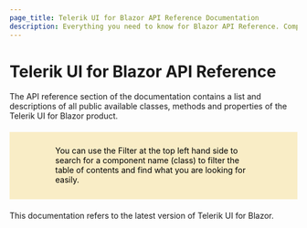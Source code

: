 ```yaml
---
page_title: Telerik UI for Blazor API Reference Documentation
description: Everything you need to know for Blazor API Reference. Complete documentation for available classes, interfaces, syntax, properties, constructurs and etc.
---
```


<style>
article {
  background: transparent !important;
}

div.contribution-panel {
  display: none;
}

blockquote {
  border: 0;
  margin: 20px 0;
  min-height: 70px;
  padding: 24px 80px;
  background-color: #f9edc6;
  background-image: url("/blazor-ui/assets/important-icon.svg");
  color: #fff;
  background-repeat: no-repeat;
  background-size: 48px;
  background-position: center;
  background-position-x: 16px;
  background-position-y: 50%;
  color: #000000; }
  blockquote:not(.alert-note) a, blockquote:not(.alert-note) a:link {
    color: #000000;
    text-decoration: underline; }
    blockquote:not(.alert-note) a:hover, blockquote:not(.alert-note) a:active, blockquote:not(.alert-note) a:focus, blockquote:not(.alert-note) a:link:hover, blockquote:not(.alert-note) a:link:active, blockquote:not(.alert-note) a:link:focus {
      color: #000000;
      text-decoration: none !important; }
  blockquote p:first-child,
  blockquote ul:first-child,
  blockquote ol:first-child {
    margin-top: 0; }
  blockquote p:last-child,
  blockquote ul:last-child,
  blockquote ol:last-child {
    margin-bottom: 0; }
  blockquote.disclaimer {
    background-color: #eaebec;
    color: #4f5d6c; }
    blockquote.disclaimer p:first-child {
      color: #36393f; }
  blockquote.alert-note {
    margin-top: 2em;
    margin-bottom: 2em;
    background-color: #eaebec;
    color: #4f5d6c; }
  blockquote.important {
    background-color: #f9edc6;
    background-image: url("/blazor-ui/assets/important-icon.svg"); }
  blockquote.caution {
    background-color: #f7e1df;
    background-image: url("/blazor-ui/assets/caution-icon.svg"); }
  blockquote.tip {
    background-color: #e4f1df;
    background-image: url("/blazor-ui/assets/tip-icon.svg"); }


article:not(.api-reference)>p:first-child, article:not(.api-reference) h1+p {
  font-size: 18px;
  font-weight: 300;
  line-height: 24px;
  margin-top: 15px;
  margin-bottom: 20px;
  font-family: "Roboto", Helvetica, Arial, sans-serif;
  color: #8a959f;
}

@media (min-width: 768px) {
  article:not(.api-reference)>p:first-child, article:not(.api-reference) h1+p {
    font-size: 22px;
    line-height: 28px;
  }
}

@media (min-width: 1025px) {
  article:not(.api-reference)>p:first-child, article:not(.api-reference) h1+p {
    font-size: 26px;
    line-height: 32px;
  }
}

</style>

# Telerik UI for Blazor API Reference

The API reference section of the documentation contains a list and descriptions of all public available classes, methods and properties of the Telerik UI for Blazor product.


> You can use the Filter at the top left hand side to search for a component name (class) to filter the table of contents and find what you are looking for easily.


This documentation refers to the latest version of Telerik UI for Blazor.
